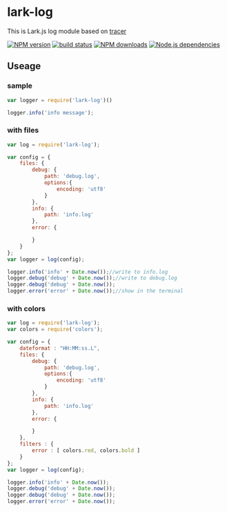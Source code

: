# lark-log

This is Lark.js log module based on [tracer](https://github.com/baryon/tracer)

[![NPM version][npm-image]][npm-url]
[![build status][travis-image]][travis-url]
[![NPM downloads][downloads-image]][npm-url]
[![Node.js dependencies][david-image]][david-url]

## Useage

### sample 

```javascript
var logger = require('lark-log')()

logger.info('info message');
```

### with files


```javascript
var log = require('lark-log');

var config = {
    files: {
        debug: {
            path: 'debug.log',
            options:{
                encoding: 'utf8'
            }
        },
        info: {
            path: 'info.log'
        },
        error: {

        }
    }
};
var logger = log(config);

logger.info('info' + Date.now());//write to info.log
logger.debug('debug' + Date.now());//write to debug.log
logger.debug('debug' + Date.now());
logger.error('error' + Date.now());//show in the terminal
```

[npm-image]: https://img.shields.io/npm/v/lark-log.svg?style=flat-square
[npm-url]: https://npmjs.org/package/lark-log
[travis-image]: https://img.shields.io/travis/larkjs/lark-log/master.svg?style=flat-square
[travis-url]: https://travis-ci.org/larkjs/lark-log
[downloads-image]: https://img.shields.io/npm/dm/lark-log.svg?style=flat-square
[david-image]: https://img.shields.io/david/larkjs/lark-log.svg?style=flat-square
[david-url]: https://david-dm.org/larkjs/lark-log



### with colors

```javascript
var log = require('lark-log');
var colors = require('colors');

var config = {
    dateformat : "HH:MM:ss.L",
    files: {
        debug: {
            path: 'debug.log',
            options:{
                encoding: 'utf8'
            }
        },
        info: {
            path: 'info.log'
        },
        error: {

        }
    },
    filters : {
        error : [ colors.red, colors.bold ]
    }
};
var logger = log(config);

logger.info('info' + Date.now());
logger.debug('debug' + Date.now());
logger.debug('debug' + Date.now());
logger.error('error' + Date.now());
```

